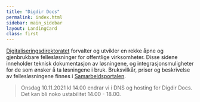 ```yaml
---
title: "Digdir Docs"
permalink: index.html
sidebar: main_sidebar
layout: LandingCard
class: first
---
```


[Digitaliseringsdirektoratet](https://www.digdir.no/) forvalter og utvikler en rekke åpne og gjenbrukbare fellesløsninger for offentlige virksomheter. Disse sidene inneholder teknisk dokumentasjon av løsningene, og integrasjonsmuligheter for de som ønsker å ta løsningene i bruk. Bruksvilkår, priser og beskrivelse av fellesløsningene finnes i [Samarbeidsportalen](https://samarbeid.digdir.no/).

> Onsdag 10.11.2021 kl 14.00 endrar vi i DNS og hosting for Digdir Docs. Det kan bli noko ustabilitet 14.00 - 18.00. 
